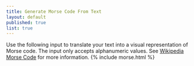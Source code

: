 ```yaml
---
title: Generate Morse Code From Text
layout: default
published: true
list: true
---
```

Use the following input to translate your text into a visual representation of Morse code. The input only accepts alphanumeric values. See [Wikipedia Morse Code](https://en.wikipedia.org/wiki/Morse_code) for more information.
{% include morse.html %}
